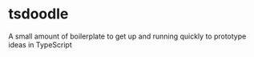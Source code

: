 # tsdoodle

A small amount of boilerplate to get up and running quickly to prototype ideas in TypeScript